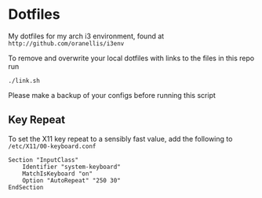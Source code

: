 # Dotfiles

My dotfiles for my arch i3 environment, found at `http://github.com/oranellis/i3env`

To remove and overwrite your local dotfiles with links to the files in this repo run
```
./link.sh
```

Please make a backup of your configs before running this script

## Key Repeat

To set the X11 key repeat to a sensibly fast value, add the following to ```/etc/X11/00-keyboard.conf```

```
Section "InputClass"
    Identifier "system-keyboard"
    MatchIsKeyboard "on"
    Option "AutoRepeat" "250 30"
EndSection
```
